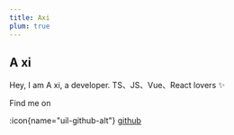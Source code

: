 ```yaml
---
title: Axi
plum: true
---
```


## A xi

Hey, I am A xi, a developer. TS、JS、Vue、React lovers :sparkles:

Find me on

:icon{name="uil-github-alt"} [github](https://github.com/zhou-zzz)
